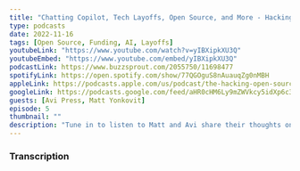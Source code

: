 ```yaml
---
title: "Chatting Copilot, Tech Layoffs, Open Source, and More - Hacking Open Source Business Podcast: Ep 5"
type: podcasts
date: 2022-11-16
tags: [Open Source, Funding, AI, Layoffs]
youtubeLink: "https://www.youtube.com/watch?v=yIBXipkXU3Q"
youtubeEmbed: "https://www.youtube.com/embed/yIBXipkXU3Q"
podcastLink: https://www.buzzsprout.com/2055750/11698477
spotifyLink: https://open.spotify.com/show/77QGOguS8nAuauqZg0nMBH
appleLink: https://podcasts.apple.com/us/podcast/the-hacking-open-source-business-podcast/id1647254490
googleLink: https://podcasts.google.com/feed/aHR0cHM6Ly9mZWVkcy5idXp6c3Byb3V0LmNvbS8yMDU1NzUwLnJzcw
guests: [Avi Press, Matt Yonkovit]
episode: 5
thumbnail: ""
description: "Tune in to listen to Matt and Avi share their thoughts on the impact of AI on open source, give their opinions on the recent copilot lawsuit, chat about the recent round of layoffs at tech companies, and dive into the news of the week in the open source community."
---
```



###  Transcription  ###

